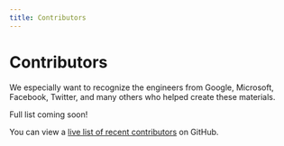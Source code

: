 ```yaml
---
title: Contributors
---
```

# Contributors

We especially want to recognize the engineers from Google, Microsoft, Facebook, 
Twitter, and many others who helped create these materials.

Full list coming soon!

You can view a [live list of recent contributors](https://github.com/code-dot-org/code-dot-org/graphs/contributors)
on GitHub.
